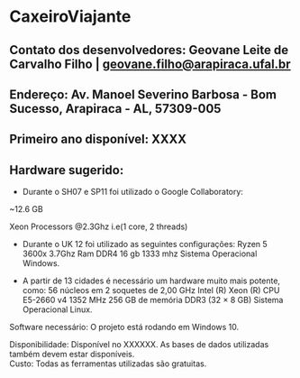 # CaxeiroViajante
 
## Contato dos desenvolvedores: Geovane Leite de Carvalho Filho | geovane.filho@arapiraca.ufal.br

## Endereço: Av. Manoel Severino Barbosa - Bom Sucesso, Arapiraca - AL, 57309-005

## Primeiro ano disponível: XXXX

## Hardware sugerido:

* Durante o SH07 e SP11 foi utilizado o Google Collaboratory:

~12.6 GB 

Xeon Processors @2.3Ghz i.e(1 core, 2 threads)

* Durante o UK 12 foi utilizado as seguintes configurações:
Ryzen 5 3600x 3.7Ghz
Ram DDR4 16 gb 1333 mhz
Sistema Operacional Windows.

* A partir de 13 cidades é necessário um hardware muito mais potente, como: 
56 núcleos em 2 soquetes de 2,00 GHz Intel (R) Xeon (R) CPU E5-2660 v4
1352 MHz 256 GB de memória DDR3 (32 × 8 GB) 
Sistema Operacional Linux.

Software necessário: O projeto está rodando em Windows 10.

Disponibilidade: Disponível no XXXXXX. As bases de dados utilizadas também devem estar disponíveis.  
Custo: Todas as ferramentas utilizadas são gratuitas.
